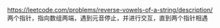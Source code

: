 https://leetcode.com/problems/reverse-vowels-of-a-string/description/  
两个指针，指向数组两端，遇到元音停止，并进行交互，直到两个指针相遇